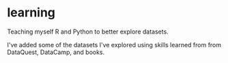 # learning

Teaching myself R and Python to better explore datasets.

I've added some of the datasets I've explored using skills learned from from DataQuest, DataCamp, and books. 

